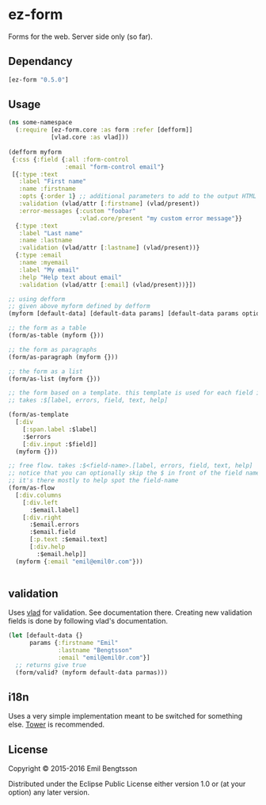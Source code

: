 # ez-form

Forms for the web. Server side only (so far).

## Dependancy

```clojure
[ez-form "0.5.0"]
```

## Usage

```clojure
(ns some-namespace
  (:require [ez-form.core :as form :refer [defform]]
            [vlad.core :as vlad]))
  
(defform myform
 {:css {:field {:all :form-control
                :email "form-control email"}
 [{:type :text
   :label "First name"
   :name :firstname
   :opts {:order 1} ;; additional parameters to add to the output HTML
   :validation (vlad/attr [:firstname] (vlad/present))
   :error-messages {:custom "foobar"
                    :vlad.core/present "my custom error message"}}
  {:type :text
   :label "Last name"
   :name :lastname
   :validation (vlad/attr [:lastname] (vlad/present))}
  {:type :email
   :name :myemail
   :label "My email"
   :help "Help text about email"
   :validation (vlad/attr [:email] (vlad/present))}])

;; using defform
;; given above myform defined by defform
(myform [default-data] [default-data params] [default-data params options])

;; the form as a table   
(form/as-table (myform {}))

;; the form as paragraphs
(form/as-paragraph (myform {}))

;; the form as a list
(form/as-list (myform {}))

;; the form based on a template. this template is used for each field in the form
;; takes :$[label, errors, field, text, help]

(form/as-template
  [:div
    [:span.label :$label]
    :$errors
    [:div.input :$field]]
  (myform {}))

;; free flow. takes :$<field-name>.[label, errors, field, text, help]
;; notice that you can optionally skip the $ in front of the field name
;; it's there mostly to help spot the field-name
(form/as-flow
  [:div.columns
    [:div.left
      :$email.label]
    [:div.right
      :$email.errors
      :$email.field
      [:p.text :$email.text]
      [:div.help
        :$email.help]]
  (myform {:email "emil@emil0r.com"}))
  
```

## validation
Uses [vlad](https://github.com/logaan/vlad) for validation. See documentation there. Creating new validation fields is done by following vlad's documentation.

```clojure
(let [default-data {}
      params {:firstname "Emil"
              :lastname "Bengtsson"
              :email "emil@emil0r.com"}]
  ;; returns give true
  (form/valid? (myform default-data parmas)))
```

## i18n
Uses a very simple implementation meant to be switched for something else. [Tower](https://github.com/ptaoussanis/tower) is recommended.

## License

Copyright © 2015-2016 Emil Bengtsson

Distributed under the Eclipse Public License either version 1.0 or (at
your option) any later version.
